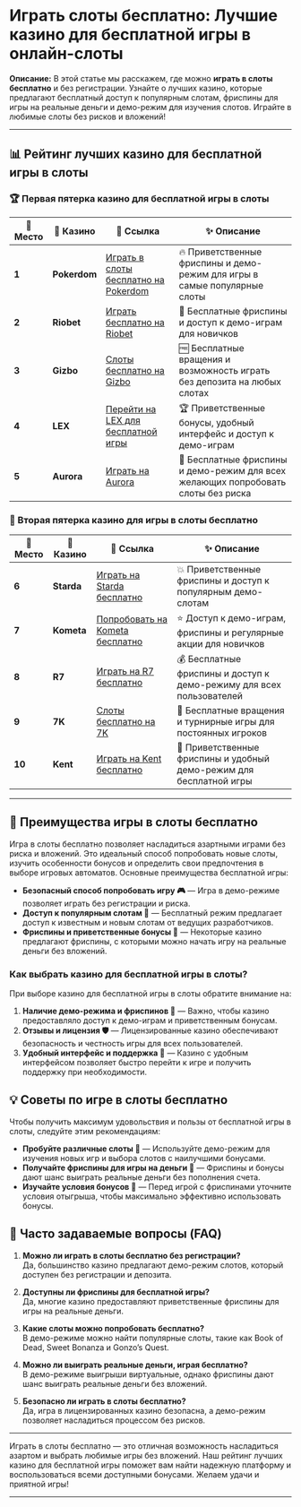 # Играть слоты бесплатно: Лучшие казино для бесплатной игры в онлайн-слоты

**Описание:** В этой статье мы расскажем, где можно **играть в слоты бесплатно** и без регистрации. Узнайте о лучших казино, которые предлагают бесплатный доступ к популярным слотам, фриспины для игры на реальные деньги и демо-режим для изучения слотов. Играйте в любимые слоты без рисков и вложений!

---

## 📊 Рейтинг лучших казино для бесплатной игры в слоты

### 🏆 Первая пятерка казино для бесплатной игры в слоты

| 🏅 **Место** | 🎰 **Казино**        | 🌟 **Ссылка**                                                                                     | ✨ **Описание**                                                                                         |
|--------------|----------------------|--------------------------------------------------------------------------------------------------|--------------------------------------------------------------------------------------------------------|
| **1**       | **Pokerdom**         | [Играть в слоты бесплатно на Pokerdom](https://brandplay.link/4k77v2yx)                          | 🔥 Приветственные фриспины и демо-режим для игры в самые популярные слоты                              |
| **2**       | **Riobet**           | [Играть бесплатно на Riobet](https://brandplay.link/7xBLTPyj)                                    | 💎 Бесплатные фриспины и доступ к демо-играм для новичков                                              |
| **3**       | **Gizbo**            | [Слоты бесплатно на Gizbo](https://brandplay.link/bprXw4YV)                                      | 🆓 Бесплатные вращения и возможность играть без депозита на любых слотах                                |
| **4**       | **LEX**              | [Перейти на LEX для бесплатной игры](https://brandplay.link/zW4hdDFV)                            | 🏆 Приветственные бонусы, удобный интерфейс и доступ к демо-играм                                      |
| **5**       | **Aurora**           | [Играть на Aurora](https://10trafic-stat2.com/click/668546556bcc6313411604bd/6766/13032/subaccount) | 🎁 Бесплатные фриспины и демо-режим для всех желающих попробовать слоты без риска                      |

### 🏅 Вторая пятерка казино для игры в слоты бесплатно

| 🏅 **Место** | 🎰 **Казино**        | 🌟 **Ссылка**                                                                                     | ✨ **Описание**                                                                                         |
|--------------|----------------------|--------------------------------------------------------------------------------------------------|--------------------------------------------------------------------------------------------------------|
| **6**       | **Starda**           | [Играть на Starda бесплатно](https://brandplay.link/fB7xwRFL)                                     | 💥 Приветственные фриспины и доступ к популярным демо-слотам                                           |
| **7**       | **Kometa**           | [Попробовать на Kometa бесплатно](https://brandplay.link/8ZymQJV8)                               | ⭐ Доступ к демо-играм, фриспины и регулярные акции для новичков                                       |
| **8**       | **R7**               | [Играть на R7 бесплатно](https://brandplay.link/bMd3Yjsw)                                        | 💰 Бесплатные фриспины и доступ к демо-режиму для всех пользователей                                   |
| **9**       | **7K**               | [Слоты бесплатно на 7K](https://brandplay.link/BvQyFShp)                                         | 🎲 Бесплатные вращения и турнирные игры для постоянных игроков                                         |
| **10**      | **Kent**             | [Играть на Kent бесплатно](https://brandplay.link/Fv2WP3js)                                      | 🔄 Приветственные фриспины и удобный демо-режим для бесплатной игры                                    |

---

## 🎰 Преимущества игры в слоты бесплатно

Игра в слоты бесплатно позволяет насладиться азартными играми без риска и вложений. Это идеальный способ попробовать новые слоты, изучить особенности бонусов и определить свои предпочтения в выборе игровых автоматов. Основные преимущества бесплатной игры:

- **Безопасный способ попробовать игру 🎮** — Игра в демо-режиме позволяет играть без регистрации и риска.
- **Доступ к популярным слотам 🎲** — Бесплатный режим предлагает доступ к известным и новым слотам от ведущих разработчиков.
- **Фриспины и приветственные бонусы 🎁** — Некоторые казино предлагают фриспины, с которыми можно начать игру на реальные деньги без вложений.

### Как выбрать казино для бесплатной игры в слоты?

При выборе казино для бесплатной игры в слоты обратите внимание на:

1. **Наличие демо-режима и фриспинов 🎉** — Важно, чтобы казино предоставляло доступ к демо-играм и приветственным бонусам.
2. **Отзывы и лицензия 🛡️** — Лицензированные казино обеспечивают безопасность и честность игры для всех пользователей.
3. **Удобный интерфейс и поддержка 🎲** — Казино с удобным интерфейсом позволяет быстро перейти к игре и получить поддержку при необходимости.

## 💡 Советы по игре в слоты бесплатно

Чтобы получить максимум удовольствия и пользы от бесплатной игры в слоты, следуйте этим рекомендациям:

- **Пробуйте различные слоты 🎰** — Используйте демо-режим для изучения новых игр и выбора слотов с наилучшими бонусами.
- **Получайте фриспины для игры на деньги 🎁** — Фриспины и бонусы дают шанс выиграть реальные деньги без пополнения счета.
- **Изучайте условия бонусов 📑** — Перед игрой с фриспинами уточните условия отыгрыша, чтобы максимально эффективно использовать бонусы.

## 📜 Часто задаваемые вопросы (FAQ)

1. **Можно ли играть в слоты бесплатно без регистрации?**  
   Да, большинство казино предлагают демо-режим слотов, который доступен без регистрации и депозита.

2. **Доступны ли фриспины для бесплатной игры?**  
   Да, многие казино предоставляют приветственные фриспины для игры на реальные деньги.

3. **Какие слоты можно попробовать бесплатно?**  
   В демо-режиме можно найти популярные слоты, такие как Book of Dead, Sweet Bonanza и Gonzo’s Quest.

4. **Можно ли выиграть реальные деньги, играя бесплатно?**  
   В демо-режиме выигрыши виртуальные, однако фриспины дают шанс выиграть реальные деньги без вложений.

5. **Безопасно ли играть в слоты бесплатно?**  
   Да, игра в лицензированных казино безопасна, а демо-режим позволяет насладиться процессом без рисков.

---

Играть в слоты бесплатно — это отличная возможность насладиться азартом и выбрать любимые игры без вложений. Наш рейтинг лучших казино для бесплатной игры поможет вам найти надежную платформу и воспользоваться всеми доступными бонусами. Желаем удачи и приятной игры!

---
